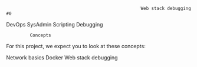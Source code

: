                                                       Web stack debugging #0
DevOps
SysAdmin
Scripting
Debugging

             Concepts
For this project, we expect you to look at these concepts:

Network basics
Docker
Web stack debugging
